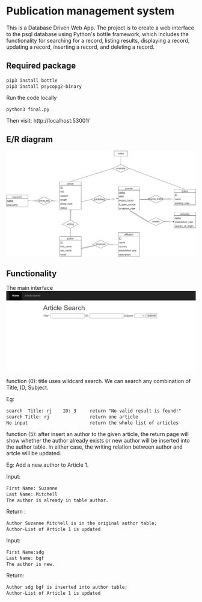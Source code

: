 # Publication management system
This is a Database Driven Web App. The project is to create a web interface to the psql database using Python's bottle framework, 
which includes the functionality for searching for a record, listing results, displaying a record, updating a record, inserting a record, and deleting a record. 

## Required package

```
pip3 install bottle
pip3 install psycopg2-binary
```
Run the code locally

```
python3 final.py
```

Then visit: http://localhost:53001/



## E/R diagram
<img width="1000" src="./docs/erd.png"/>

## Functionality

The main interface
<img width="1000" src="./docs/Capture.PNG"/>

function (0):  title uses wildcard search.  We can search any combination of Title, ID, Subject.

Eg: 
```
search  Title: rj    ID: 3     return "No valid result is found!"
search Title: rj               return one article
No input                       return the whole list of articles
```


function (5): after insert an author to the given article, 
the return page will show whether the author already exists or new author will be inserted into the author table.
In either case, the writing relation between author and artcle will be updated.

Eg:  Add a new author to Article 1.

Input:

```
First Name: Suzanne
Last Name: Mitchell
The author is already in table author.
```

Return : 
```
Author Suzanne Mitchell is in the original author table; 
Author-List of Article 1 is updated
```

Input:

```
First Name:sdg
Last Name: bgf
The author is new.
```

Return: 

```
Author sdg bgf is inserted into author table; 
Author-List of Article 1 is updated
```
